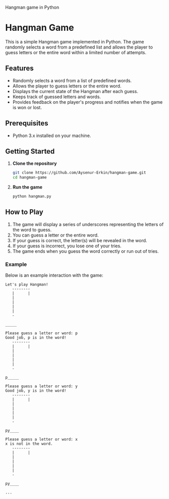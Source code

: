 Hangman game in Python
# Hangman Game

This is a simple Hangman game implemented in Python. The game randomly selects a word from a predefined list and allows the player to guess letters or the entire word within a limited number of attempts.

## Features

- Randomly selects a word from a list of predefined words.
- Allows the player to guess letters or the entire word.
- Displays the current state of the Hangman after each guess.
- Keeps track of guessed letters and words.
- Provides feedback on the player's progress and notifies when the game is won or lost.

## Prerequisites

- Python 3.x installed on your machine.

## Getting Started

1. **Clone the repository**

    ```sh
    git clone https://github.com/Aysenur-Erkin/hangman-game.git
    cd hangman-game
    ```

2. **Run the game**

    ```sh
    python hangman.py
    ```

## How to Play

1. The game will display a series of underscores representing the letters of the word to guess.
2. You can guess a letter or the entire word.
3. If your guess is correct, the letter(s) will be revealed in the word.
4. If your guess is incorrect, you lose one of your tries.
5. The game ends when you guess the word correctly or run out of tries.

### Example

Below is an example interaction with the game:

```plaintext
Let's play Hangman!
   --------
   |      |
   |      
   |    
   |      
   |     
   -

_____

Please guess a letter or word: p
Good job, p is in the word!
   --------
   |      |
   |      
   |    
   |      
   |     
   -

p_____

Please guess a letter or word: y
Good job, y is in the word!
   --------
   |      |
   |      
   |    
   |      
   |     
   -

py____

Please guess a letter or word: x
x is not in the word.
   --------
   |      |
   |      
   |    
   |      
   |     
   -

py____

...

